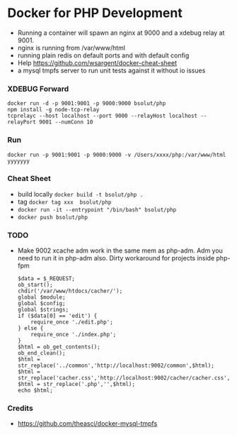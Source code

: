# Docker for PHP Development
- Running a container will spawn an nginx at 9000 and a xdebug relay at 9001.
- nginx is running from /var/www/html
- running plain redis on default ports and with default config
- Help https://github.com/wsargent/docker-cheat-sheet
- a mysql tmpfs server to run unit tests against it without io issues

### XDEBUG Forward
```
docker run -d -p 9001:9001 -p 9000:9000 bsolut/php
npm install -g node-tcp-relay
tcprelayc --host localhost --port 9000 --relayHost localhost --relayPort 9001 --numConn 10 
```

### Run 
```
docker run -p 9001:9001 -p 9000:9000 -v /Users/xxxx/php:/var/www/html yyyyyyy
```

### Cheat Sheet
- build locally `docker build -t bsolut/php .`
- tag `docker tag xxx  bsolut/php`
- `docker run -it --entrypoint "/bin/bash" bsolut/php` 
- `docker push bsolut/php`

### TODO
- Make 9002 xcache adm work in the same mem as php-adm.
	Adm you need to run it in php-adm also.
	Dirty workaround for projects inside php-fpm
	```
    $data = $_REQUEST;
    ob_start();
    chdir('/var/www/htdocs/cacher/');
    global $module;
    global $config;
    global $strings;
    if ($data[0] == 'edit') {
        require_once './edit.php';
    } else {
        require_once './index.php';
    }
    $html = ob_get_contents();
    ob_end_clean();
    $html = str_replace('../common','http://localhost:9002/common',$html);
    $html = str_replace('cacher.css','http://localhost:9002/cacher/cacher.css',$html);
    $html = str_replace('.php','',$html);
    echo $html;
     ```

### Credits
- https://github.com/theasci/docker-mysql-tmpfs

